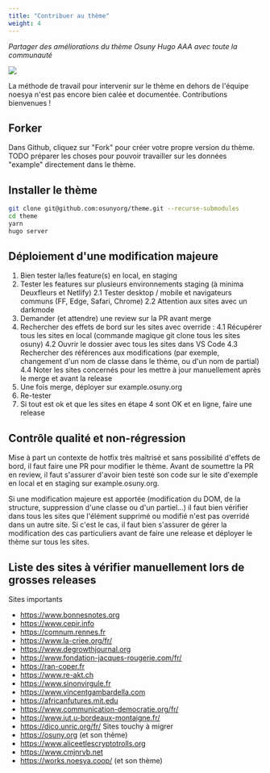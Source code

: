 ```yaml
---
title: "Contribuer au thème"
weight: 4
---
```


*Partager des améliorations du thème Osuny Hugo AAA avec toute la communauté*

![](/images/home/theme.jpg)

La méthode de travail pour intervenir sur le thème en dehors de l'équipe noesya n'est pas encore bien calée et documentée.
Contributions bienvenues !
## Forker

Dans Github, cliquez sur "Fork" pour créer votre propre version du thème.
TODO préparer les choses pour pouvoir travailler sur les données "example" directement dans le thème.
## Installer le thème

```bash
git clone git@github.com:osunyorg/theme.git --recurse-submodules
cd theme
yarn
hugo server
```

## Déploiement d'une modification majeure

1. Bien tester la/les feature(s) en local, en staging
2. Tester les features sur plusieurs environnements staging (à minima Deuxfleurs et Netlify)
  2.1 Tester desktop / mobile et navigateurs communs (FF, Edge, Safari, Chrome)
  2.2 Attention aux sites avec un darkmode
3. Demander (et attendre) une review sur la PR avant merge
4. Rechercher des effets de bord sur les sites avec override :
  4.1 Récupérer tous les sites en local (commande magique git clone tous les sites osuny)
  4.2 Ouvrir le dossier avec tous les sites dans VS Code
  4.3 Rechercher des références aux modifications (par exemple, changement d'un nom de classe dans le thème, ou d'un nom de partial)
  4.4 Noter les sites concernés pour les mettre à jour manuellement après le merge et avant la release
5. Une fois merge, déployer sur example.osuny.org
6. Re-tester
7. Si tout est ok et que les sites en étape 4 sont OK et en ligne, faire une release


## Contrôle qualité et non-régression

Mise à part un contexte de hotfix très maîtrisé et sans possibilité d'effets de bord, il faut faire une PR pour modifier le thème. Avant de soumettre la PR en review, il faut s'assurer d'avoir bien testé son code sur le site d'exemple en local et en staging sur example.osuny.org.

Si une modification majeure est apportée (modification du DOM, de la structure, suppression d'une classe ou d'un partiel...) il faut bien vérifier dans tous les sites que l'élément supprimé ou modifié n'est pas overridé dans un autre site. Si c'est le cas, il faut bien s'assurer de gérer la modification des cas particuliers avant de faire une release et déployer le thème sur tous les sites.

## Liste des sites à vérifier manuellement lors de grosses releases


Sites importants
- https://www.bonnesnotes.org
- https://www.cepir.info
- https://comnum.rennes.fr
- https://www.la-criee.org/fr/
- https://www.degrowthjournal.org
- https://www.fondation-jacques-rougerie.com/fr/
- https://ran-coper.fr
- https://www.re-akt.ch
- https://www.sinonvirgule.fr
- https://www.vincentgambardella.com
- https://africanfutures.mit.edu
- https://www.communication-democratie.org/fr/
- https://www.iut.u-bordeaux-montaigne.fr/
- https://dico.unric.org/fr/
Sites touchy à migrer
- https://osuny.org (et son thème)
- https://www.aliceetlescryptotrolls.org
- https://www.cmjnrvb.net
- https://works.noesya.coop/ (et son thème)
